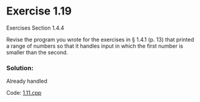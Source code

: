 # Exercise 1.19
Exercises Section 1.4.4

Revise the program you wrote for the exercises in § 1.4.1 (p. 13) that printed a range of numbers so that it handles input in which the first number is smaller than the second.

### Solution:
Already handled

Code: [1.11.cpp](../exercises/1.11.cpp)